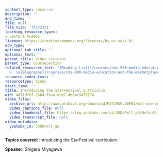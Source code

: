 ```yaml
---
content_type: resource
description: ''
end_time: ''
file: null
file_size: '37372321'
learning_resource_types:
- Lecture Videos
license: https://creativecommons.org/licenses/by-nc-sa/4.0/
ocw_type: ''
optional_tab_title: ''
optional_text: ''
parent_title: Video Lectures
parent_type: CourseSection
related_resources_text: "[Reading List](/courses/cms-930-media-education-and-the-marketplace-fall-2001/pages/readings)\
  \  \n[Biography](/courses/cms-930-media-education-and-the-marketplace-fall-2001/video_galleries/video-lectures/biography)"
resource_index_text: ''
resourcetype: Video
start_time: ''
title: Introducing the StarFestival Curriculum
uid: 4d11df8f-26b4-f6aa-ebe7-db84c947917a
video_files:
  archive_url: http://www.archive.org/download/MITCMS9.30F01/mit-ocw-cms930-miyagawa-starfestival-03jul2003-220k.mp4
  video_captions_file: null
  video_thumbnail_file: https://img.youtube.com/vi/3DDkPxll_qQ/default.jpg
  video_transcript_file: null
video_metadata:
  youtube_id: 3DDkPxll_qQ
---
```


**Topics covered:** Introducing the StarFestival curriculum

**Speaker:** Shigeru Miyagawa

